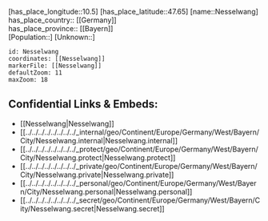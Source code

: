 ﻿---
location: [47.65,10.5] 
mapzoom: [7,12] 
mapmarker: city 
type: City
tags:
- geo/City


SpocWebEntityId: 32783
isDeleted: false
confidential: public

---
[has_place_longitude::10.5] 
[has_place_latitude::47.65] 
[name::Nesselwang] 
has_place_country:: [[Germany]]  
has_place_province:: [[Bayern]]  
[Population::] 
[Unknown::] 


```leaflet
id: Nesselwang
coordinates: [[Nesselwang]] 
markerFile: [[Nesselwang]] 
defaultZoom: 11 
maxZoom: 18
```


## Confidential Links & Embeds: 
- [[Nesselwang|Nesselwang]]  
- [[../../../../../../../../_internal/geo/Continent/Europe/Germany/West/Bayern/City/Nesselwang.internal|Nesselwang.internal]] 
- [[../../../../../../../../_protect/geo/Continent/Europe/Germany/West/Bayern/City/Nesselwang.protect|Nesselwang.protect]] 
- [[../../../../../../../../_private/geo/Continent/Europe/Germany/West/Bayern/City/Nesselwang.private|Nesselwang.private]] 
- [[../../../../../../../../_personal/geo/Continent/Europe/Germany/West/Bayern/City/Nesselwang.personal|Nesselwang.personal]] 
- [[../../../../../../../../_secret/geo/Continent/Europe/Germany/West/Bayern/City/Nesselwang.secret|Nesselwang.secret]] 
